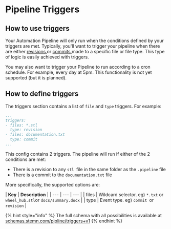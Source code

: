 # Pipeline Triggers

## How to use triggers

Your Automation Pipeline will only run when the conditions defined by your triggers are met. Typically, you'll want to trigger your pipeline when there are either [revisions ](../../untitled/file-revisions-and-commits.md)or [commits ](../../untitled/commits.md)made to a specific file or file type. This type of logic is easily achieved with triggers.

You may also want to trigger your Pipeline to run according to a cron schedule. For example, every day at 5pm. This functionality is not yet supported \(but it is planned\).

## How to define triggers

The triggers section contains a list of `file` and `type` triggers. For example:

```yaml
...
triggers:
- files: *.stl
  type: revision
- files: documentation.txt
  type: commit
...
```

This config contains 2 triggers. The pipeline will run if either of the 2 conditions are met:

* There is a revision to any `stl `file in the same folder as the `.pipeline` file
* There is a commit to the `documentation.txt` file

More specifically, the supported options are:

| **Key** | **Description** |
| --- | --- | --- |
| files | Wildcard selector. eg\) `*.txt` or  `wheel_hub.stl`or `docs/summary.docx` |
| type | Event type. eg\) `commit `or `revision` |

{% hint style="info" %}
The full schema with all possibilities is available at [schemas.stemn.com/pipline/triggers+v1](http://schemas.stemn.com/pipeline/triggers+v1)
{% endhint %}





